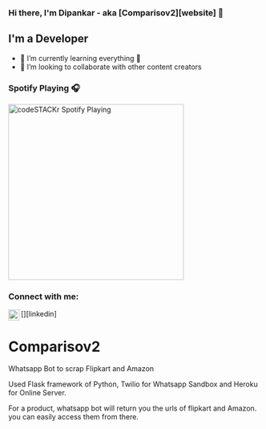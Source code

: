 ### Hi there, I'm Dipankar - aka [Comparisov2][website] 👋

## I'm a Developer

- 🌱 I’m currently learning everything 🤣
- 👯 I’m looking to collaborate with other content creators


### Spotify Playing 🎧
[<img src="https://now-playing-codestackr.vercel.app/api/spotify-playing" alt="codeSTACKr Spotify Playing" width="350" />](https://open.spotify.com/user/swyqyimdc12jajde4vpwd2x1b)

### Connect with me:

[<img align="left" alt="Comparisov2 | LinkedIn" width="22px" src="https://cdn.jsdelivr.net/npm/simple-icons@v3/icons/linkedin.svg" />][linkedin]

# Comparisov2
Whatsapp Bot to scrap Flipkart and Amazon

Used Flask framework of Python, Twilio for Whatsapp Sandbox and Heroku for Online Server.

For a product, whatsapp bot will return you the urls of flipkart and Amazon. you can easily access them from there.






